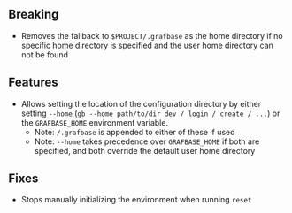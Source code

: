 ## Breaking

- Removes the fallback to `$PROJECT/.grafbase` as the home directory if no specific home directory is specified and the user home directory can not be found

## Features

- Allows setting the location of the configuration directory by either setting `--home` (`gb --home path/to/dir dev / login / create / ...`) or the `GRAFBASE_HOME` environment variable. 
  - Note: `/.grafbase` is appended to either of these if used
  - Note: `--home` takes precedence over `GRAFBASE_HOME` if both are specified, and both override the default user home directory

## Fixes

- Stops manually initializing the environment when running `reset`
